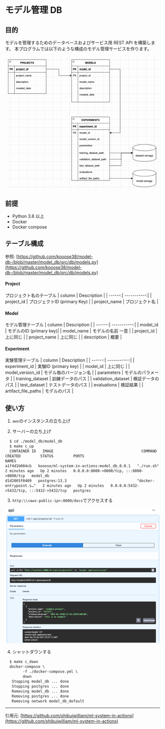 # モデル管理 DB

## 目的

モデルを管理するためのデータベースおよびサービス用 REST API を構築します。
本プログラムでは以下のような構成のモデル管理サービスを作ります。

![img](./img/model_db.png)

## 前提

- Python 3.8 以上
- Docker
- Docker compose

## テーブル構成
参照: [https://github.com/kooose38/model-db-/blob/master/model_db/src/db/models.py](https://github.com/kooose38/model-db-/blob/master/model_db/src/db/models.py)

#### Project 
プロジェクト名のテーブル
| column | Description |
| ------:| -----------:|
| project_id   | プロジェクトID (primary Key) |
| project_name | プロジェクト名 |

#### Model 
モデル管理テーブル
| column | Description |
| ------:| -----------:|
| model_id | モデルのID (primary key)|
| model_name | モデルの名前 一意 |
| project_id | 上に同じ |
| project_name | 上に同じ |
| description    | 概要 |

#### Experiment
実験管理テーブル
| column | Description |
| ------:| -----------:|
| experiment_id | 実験ID (primary key) |
| model_id | 上に同じ |
| model_version_id | モデル毎のバージョン名 |
| parameters | モデルのパラメータ |
| training_dataset | 訓練データのパス |
| validation_dataset | 検証データのパス |
| test_dataset | テストデータのパス |
| evaluations | 検証結果 |
| artifact_file_paths | モデルのパス |


## 使い方

1. `aws`のインスタンスの立ち上げ

2. サーバーの立ち上げ
```
  $ cd ./model_db/model_db
  $ make c_up 
  CONTAINER ID   IMAGE                                        COMMAND                  CREATED         STATUS         PORTS                                       NAMES
a1f4d1b004cb   kooose/ml-system-in-actions:model_db_0.0.1   "./run.sh"               2 minutes ago   Up 2 minutes   0.0.0.0:8000->8000/tcp, :::8000->8000/tcp   model_db
d1d2865f0409   postgres:13.3                                "docker-entrypoint.s…"   2 minutes ago   Up 2 minutes   0.0.0.0:5432->5432/tcp, :::5432->5432/tcp   postgres
```

3. `http:\\<aws-public-ip>:8000/docs`でアクセスする  

![img](./img/model_swagger.png)  


4. シャットダウンする
```
  $ make c_down 
  docker-compose \
        -f ./docker-compose.yml \
        down
   Stopping model_db ... done
   Stopping postgres ... done
   Removing model_db ... done
   Removing postgres ... done
   Removing network model_db_default

```


---
引用元: [https://github.com/shibuiwilliam/ml-system-in-actions](https://github.com/shibuiwilliam/ml-system-in-actions)
